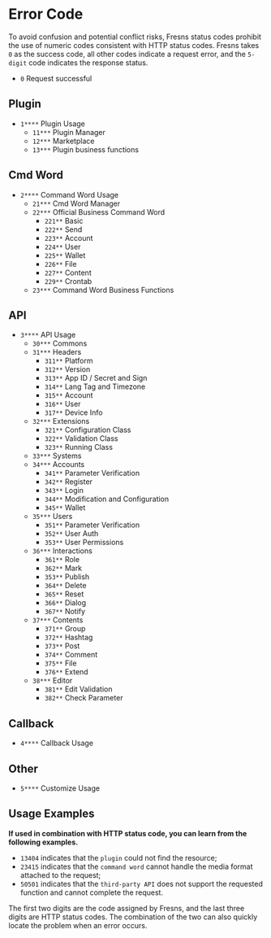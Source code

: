 # Error Code

To avoid confusion and potential conflict risks, Fresns status codes prohibit the use of numeric codes consistent with HTTP status codes. Fresns takes `0` as the success code, all other codes indicate a request error, and the `5-digit` code indicates the response status.

- `0` Request successful

## Plugin

- `1****` Plugin Usage
    - `11***` Plugin Manager
    - `12***` Marketplace
    - `13***` Plugin business functions

## Cmd Word

- `2****` Command Word Usage
    - `21***` Cmd Word Manager
    - `22***` Official Business Command Word
        - `221**` Basic
        - `222**` Send
        - `223**` Account
        - `224**` User
        - `225**` Wallet
        - `226**` File
        - `227**` Content
        - `229**` Crontab
    - `23***` Command Word Business Functions

## API

- `3****` API Usage
    - `30***` Commons
    - `31***` Headers
        - `311**` Platform
        - `312**` Version
        - `313**` App ID / Secret and Sign
        - `314**` Lang Tag and Timezone
        - `315**` Account
        - `316**` User
        - `317**` Device Info
    - `32***` Extensions
        - `321**` Configuration Class
        - `322**` Validation Class
        - `323**` Running Class
    - `33***` Systems
    - `34***` Accounts
        - `341**` Parameter Verification
        - `342**` Register
        - `343**` Login
        - `344**` Modification and Configuration
        - `345**` Wallet
    - `35***` Users
        - `351**` Parameter Verification
        - `352**` User Auth
        - `353**` User Permissions
    - `36***` Interactions
        - `361**` Role
        - `362**` Mark
        - `353**` Publish
        - `364**` Delete
        - `365**` Reset
        - `366**` Dialog
        - `367**` Notify
    - `37***` Contents
        - `371**` Group
        - `372**` Hashtag
        - `373**` Post
        - `374**` Comment
        - `375**` File
        - `376**` Extend
    - `38***` Editor
        - `381**` Edit Validation
        - `382**` Check Parameter

## Callback

- `4****` Callback Usage

## Other

- `5****` Customize Usage

## Usage Examples

**If used in combination with HTTP status code, you can learn from the following examples.**

- `13404` indicates that the `plugin` could not find the resource;
- `23415` indicates that the `command word` cannot handle the media format attached to the request;
- `50501` indicates that the `third-party API` does not support the requested function and cannot complete the request.

The first two digits are the code assigned by Fresns, and the last three digits are HTTP status codes. The combination of the two can also quickly locate the problem when an error occurs.
